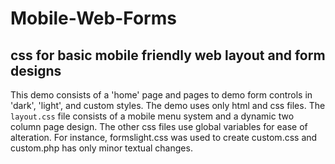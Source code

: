 # Mobile-Web-Forms
css for basic mobile friendly web layout and form designs
---
This demo consists of a 'home' page and pages to demo form controls in 'dark', 'light', and custom styles.
The demo uses only html and css files.
The `layout.css` file consists of a mobile menu system and a dynamic two column page design.
The other css files use global variables for ease of alteration. For instance, formslight.css was used to 
create custom.css and custom.php has only minor textual changes.

